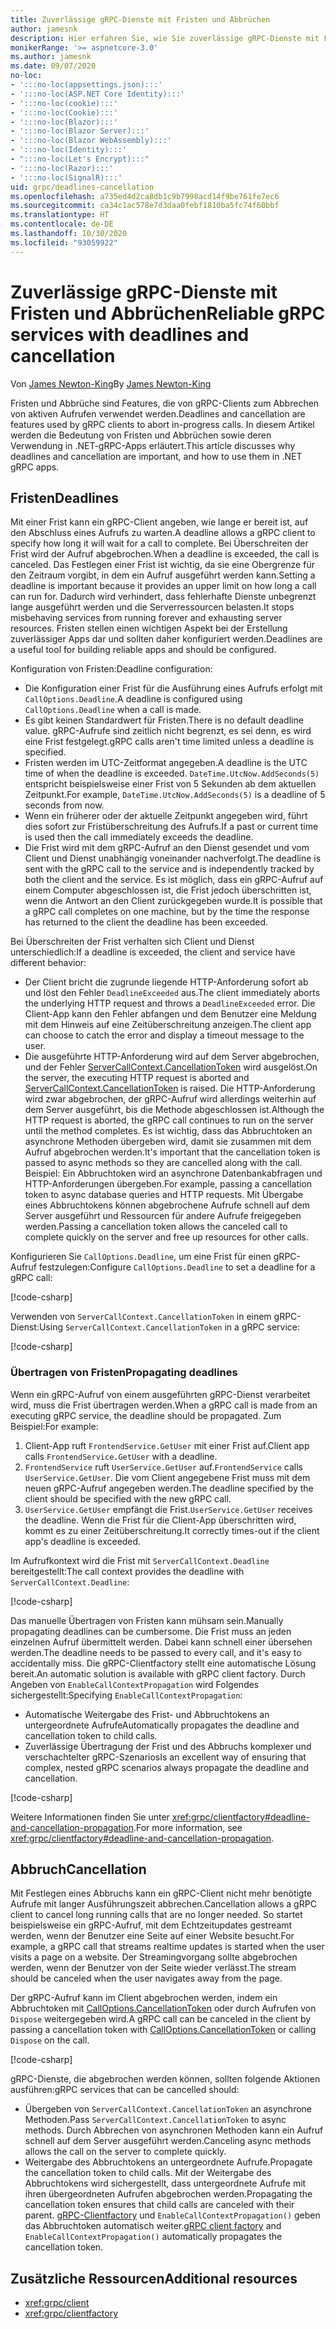 ```yaml
---
title: Zuverlässige gRPC-Dienste mit Fristen und Abbrüchen
author: jamesnk
description: Hier erfahren Sie, wie Sie zuverlässige gRPC-Dienste mit Fristen und Abbrüchen in .NET erstellen.
monikerRange: '>= aspnetcore-3.0'
ms.author: jamesnk
ms.date: 09/07/2020
no-loc:
- ':::no-loc(appsettings.json):::'
- ':::no-loc(ASP.NET Core Identity):::'
- ':::no-loc(cookie):::'
- ':::no-loc(Cookie):::'
- ':::no-loc(Blazor):::'
- ':::no-loc(Blazor Server):::'
- ':::no-loc(Blazor WebAssembly):::'
- ':::no-loc(Identity):::'
- ":::no-loc(Let's Encrypt):::"
- ':::no-loc(Razor):::'
- ':::no-loc(SignalR):::'
uid: grpc/deadlines-cancellation
ms.openlocfilehash: a735ed4d2ca8db1c9b7998acd14f9be761fe7ec6
ms.sourcegitcommit: ca34c1ac578e7d3daa0febf1810ba5fc74f60bbf
ms.translationtype: HT
ms.contentlocale: de-DE
ms.lasthandoff: 10/30/2020
ms.locfileid: "93059922"
---
```

# <a name="reliable-grpc-services-with-deadlines-and-cancellation"></a><span data-ttu-id="49041-103">Zuverlässige gRPC-Dienste mit Fristen und Abbrüchen</span><span class="sxs-lookup"><span data-stu-id="49041-103">Reliable gRPC services with deadlines and cancellation</span></span>

<span data-ttu-id="49041-104">Von [James Newton-King](https://twitter.com/jamesnk)</span><span class="sxs-lookup"><span data-stu-id="49041-104">By [James Newton-King](https://twitter.com/jamesnk)</span></span>

<span data-ttu-id="49041-105">Fristen und Abbrüche sind Features, die von gRPC-Clients zum Abbrechen von aktiven Aufrufen verwendet werden.</span><span class="sxs-lookup"><span data-stu-id="49041-105">Deadlines and cancellation are features used by gRPC clients to abort in-progress calls.</span></span> <span data-ttu-id="49041-106">In diesem Artikel werden die Bedeutung von Fristen und Abbrüchen sowie deren Verwendung in .NET-gRPC-Apps erläutert.</span><span class="sxs-lookup"><span data-stu-id="49041-106">This article discusses why deadlines and cancellation are important, and how to use them in .NET gRPC apps.</span></span>

## <a name="deadlines"></a><span data-ttu-id="49041-107">Fristen</span><span class="sxs-lookup"><span data-stu-id="49041-107">Deadlines</span></span>

<span data-ttu-id="49041-108">Mit einer Frist kann ein gRPC-Client angeben, wie lange er bereit ist, auf den Abschluss eines Aufrufs zu warten.</span><span class="sxs-lookup"><span data-stu-id="49041-108">A deadline allows a gRPC client to specify how long it will wait for a call to complete.</span></span> <span data-ttu-id="49041-109">Bei Überschreiten der Frist wird der Aufruf abgebrochen.</span><span class="sxs-lookup"><span data-stu-id="49041-109">When a deadline is exceeded, the call is canceled.</span></span> <span data-ttu-id="49041-110">Das Festlegen einer Frist ist wichtig, da sie eine Obergrenze für den Zeitraum vorgibt, in dem ein Aufruf ausgeführt werden kann.</span><span class="sxs-lookup"><span data-stu-id="49041-110">Setting a deadline is important because it provides an upper limit on how long a call can run for.</span></span> <span data-ttu-id="49041-111">Dadurch wird verhindert, dass fehlerhafte Dienste unbegrenzt lange ausgeführt werden und die Serverressourcen belasten.</span><span class="sxs-lookup"><span data-stu-id="49041-111">It stops misbehaving services from running forever and exhausting server resources.</span></span> <span data-ttu-id="49041-112">Fristen stellen einen wichtigen Aspekt bei der Erstellung zuverlässiger Apps dar und sollten daher konfiguriert werden.</span><span class="sxs-lookup"><span data-stu-id="49041-112">Deadlines are a useful tool for building reliable apps and should be configured.</span></span>

<span data-ttu-id="49041-113">Konfiguration von Fristen:</span><span class="sxs-lookup"><span data-stu-id="49041-113">Deadline configuration:</span></span>

* <span data-ttu-id="49041-114">Die Konfiguration einer Frist für die Ausführung eines Aufrufs erfolgt mit `CallOptions.Deadline`.</span><span class="sxs-lookup"><span data-stu-id="49041-114">A deadline is configured using `CallOptions.Deadline` when a call is made.</span></span>
* <span data-ttu-id="49041-115">Es gibt keinen Standardwert für Fristen.</span><span class="sxs-lookup"><span data-stu-id="49041-115">There is no default deadline value.</span></span> <span data-ttu-id="49041-116">gRPC-Aufrufe sind zeitlich nicht begrenzt, es sei denn, es wird eine Frist festgelegt.</span><span class="sxs-lookup"><span data-stu-id="49041-116">gRPC calls aren't time limited unless a deadline is specified.</span></span>
* <span data-ttu-id="49041-117">Fristen werden im UTC-Zeitformat angegeben.</span><span class="sxs-lookup"><span data-stu-id="49041-117">A deadline is the UTC time of when the deadline is exceeded.</span></span> <span data-ttu-id="49041-118">`DateTime.UtcNow.AddSeconds(5)` entspricht beispielsweise einer Frist von 5 Sekunden ab dem aktuellen Zeitpunkt.</span><span class="sxs-lookup"><span data-stu-id="49041-118">For example, `DateTime.UtcNow.AddSeconds(5)` is a deadline of 5 seconds from now.</span></span>
* <span data-ttu-id="49041-119">Wenn ein früherer oder der aktuelle Zeitpunkt angegeben wird, führt dies sofort zur Fristüberschreitung des Aufrufs.</span><span class="sxs-lookup"><span data-stu-id="49041-119">If a past or current time is used then the call immediately exceeds the deadline.</span></span>
* <span data-ttu-id="49041-120">Die Frist wird mit dem gRPC-Aufruf an den Dienst gesendet und vom Client und Dienst unabhängig voneinander nachverfolgt.</span><span class="sxs-lookup"><span data-stu-id="49041-120">The deadline is sent with the gRPC call to the service and is independently tracked by both the client and the service.</span></span> <span data-ttu-id="49041-121">Es ist möglich, dass ein gRPC-Aufruf auf einem Computer abgeschlossen ist, die Frist jedoch überschritten ist, wenn die Antwort an den Client zurückgegeben wurde.</span><span class="sxs-lookup"><span data-stu-id="49041-121">It is possible that a gRPC call completes on one machine, but by the time the response has returned to the client the deadline has been exceeded.</span></span>

<span data-ttu-id="49041-122">Bei Überschreiten der Frist verhalten sich Client und Dienst unterschiedlich:</span><span class="sxs-lookup"><span data-stu-id="49041-122">If a deadline is exceeded, the client and service have different behavior:</span></span>

* <span data-ttu-id="49041-123">Der Client bricht die zugrunde liegende HTTP-Anforderung sofort ab und löst den Fehler `DeadlineExceeded` aus.</span><span class="sxs-lookup"><span data-stu-id="49041-123">The client immediately aborts the underlying HTTP request and throws a `DeadlineExceeded` error.</span></span> <span data-ttu-id="49041-124">Die Client-App kann den Fehler abfangen und dem Benutzer eine Meldung mit dem Hinweis auf eine Zeitüberschreitung anzeigen.</span><span class="sxs-lookup"><span data-stu-id="49041-124">The client app can choose to catch the error and display a timeout message to the user.</span></span>
* <span data-ttu-id="49041-125">Die ausgeführte HTTP-Anforderung wird auf dem Server abgebrochen, und der Fehler [ServerCallContext.CancellationToken](xref:System.Threading.CancellationToken) wird ausgelöst.</span><span class="sxs-lookup"><span data-stu-id="49041-125">On the server, the executing HTTP request is aborted and [ServerCallContext.CancellationToken](xref:System.Threading.CancellationToken) is raised.</span></span> <span data-ttu-id="49041-126">Die HTTP-Anforderung wird zwar abgebrochen, der gRPC-Aufruf wird allerdings weiterhin auf dem Server ausgeführt, bis die Methode abgeschlossen ist.</span><span class="sxs-lookup"><span data-stu-id="49041-126">Although the HTTP request is aborted, the gRPC call continues to run on the server until the method completes.</span></span> <span data-ttu-id="49041-127">Es ist wichtig, dass das Abbruchtoken an asynchrone Methoden übergeben wird, damit sie zusammen mit dem Aufruf abgebrochen werden.</span><span class="sxs-lookup"><span data-stu-id="49041-127">It's important that the cancellation token is passed to async methods so they are cancelled along with the call.</span></span> <span data-ttu-id="49041-128">Beispiel: Ein Abbruchtoken wird an asynchrone Datenbankabfragen und HTTP-Anforderungen übergeben.</span><span class="sxs-lookup"><span data-stu-id="49041-128">For example, passing a cancellation token to async database queries and HTTP requests.</span></span> <span data-ttu-id="49041-129">Mit Übergabe eines Abbruchtokens können abgebrochene Aufrufe schnell auf dem Server ausgeführt und Ressourcen für andere Aufrufe freigegeben werden.</span><span class="sxs-lookup"><span data-stu-id="49041-129">Passing a cancellation token allows the canceled call to complete quickly on the server and free up resources for other calls.</span></span>

<span data-ttu-id="49041-130">Konfigurieren Sie `CallOptions.Deadline`, um eine Frist für einen gRPC-Aufruf festzulegen:</span><span class="sxs-lookup"><span data-stu-id="49041-130">Configure `CallOptions.Deadline` to set a deadline for a gRPC call:</span></span>

[!code-csharp[](~/grpc/deadlines-cancellation/deadline-client.cs?highlight=7,12)]

<span data-ttu-id="49041-131">Verwenden von `ServerCallContext.CancellationToken` in einem gRPC-Dienst:</span><span class="sxs-lookup"><span data-stu-id="49041-131">Using `ServerCallContext.CancellationToken` in a gRPC service:</span></span>

[!code-csharp[](~/grpc/deadlines-cancellation/deadline-server.cs?highlight=5)]

### <a name="propagating-deadlines"></a><span data-ttu-id="49041-132">Übertragen von Fristen</span><span class="sxs-lookup"><span data-stu-id="49041-132">Propagating deadlines</span></span>

<span data-ttu-id="49041-133">Wenn ein gRPC-Aufruf von einem ausgeführten gRPC-Dienst verarbeitet wird, muss die Frist übertragen werden.</span><span class="sxs-lookup"><span data-stu-id="49041-133">When a gRPC call is made from an executing gRPC service, the deadline should be propagated.</span></span> <span data-ttu-id="49041-134">Zum Beispiel:</span><span class="sxs-lookup"><span data-stu-id="49041-134">For example:</span></span>

1. <span data-ttu-id="49041-135">Client-App ruft `FrontendService.GetUser` mit einer Frist auf.</span><span class="sxs-lookup"><span data-stu-id="49041-135">Client app calls `FrontendService.GetUser` with a deadline.</span></span>
2. <span data-ttu-id="49041-136">`FrontendService` ruft `UserService.GetUser` auf.</span><span class="sxs-lookup"><span data-stu-id="49041-136">`FrontendService` calls `UserService.GetUser`.</span></span> <span data-ttu-id="49041-137">Die vom Client angegebene Frist muss mit dem neuen gRPC-Aufruf angegeben werden.</span><span class="sxs-lookup"><span data-stu-id="49041-137">The deadline specified by the client should be specified with the new gRPC call.</span></span>
3. <span data-ttu-id="49041-138">`UserService.GetUser` empfängt die Frist.</span><span class="sxs-lookup"><span data-stu-id="49041-138">`UserService.GetUser` receives the deadline.</span></span> <span data-ttu-id="49041-139">Wenn die Frist für die Client-App überschritten wird, kommt es zu einer Zeitüberschreitung.</span><span class="sxs-lookup"><span data-stu-id="49041-139">It correctly times-out if the client app's deadline is exceeded.</span></span>

<span data-ttu-id="49041-140">Im Aufrufkontext wird die Frist mit `ServerCallContext.Deadline` bereitgestellt:</span><span class="sxs-lookup"><span data-stu-id="49041-140">The call context provides the deadline with `ServerCallContext.Deadline`:</span></span>

[!code-csharp[](~/grpc/deadlines-cancellation/deadline-propagate.cs?highlight=7)]

<span data-ttu-id="49041-141">Das manuelle Übertragen von Fristen kann mühsam sein.</span><span class="sxs-lookup"><span data-stu-id="49041-141">Manually propagating deadlines can be cumbersome.</span></span> <span data-ttu-id="49041-142">Die Frist muss an jeden einzelnen Aufruf übermittelt werden. Dabei kann schnell einer übersehen werden.</span><span class="sxs-lookup"><span data-stu-id="49041-142">The deadline needs to be passed to every call, and it's easy to accidentally miss.</span></span> <span data-ttu-id="49041-143">Die gRPC-Clientfactory stellt eine automatische Lösung bereit.</span><span class="sxs-lookup"><span data-stu-id="49041-143">An automatic solution is available with gRPC client factory.</span></span> <span data-ttu-id="49041-144">Durch Angeben von `EnableCallContextPropagation` wird Folgendes sichergestellt:</span><span class="sxs-lookup"><span data-stu-id="49041-144">Specifying `EnableCallContextPropagation`:</span></span>

* <span data-ttu-id="49041-145">Automatische Weitergabe des Frist- und Abbruchtokens an untergeordnete Aufrufe</span><span class="sxs-lookup"><span data-stu-id="49041-145">Automatically propagates the deadline and cancellation token to child calls.</span></span>
* <span data-ttu-id="49041-146">Zuverlässige Übertragung der Frist und des Abbruchs komplexer und verschachtelter gRPC-Szenarios</span><span class="sxs-lookup"><span data-stu-id="49041-146">Is an excellent way of ensuring that complex, nested gRPC scenarios always propagate the deadline and cancellation.</span></span>

[!code-csharp[](~/grpc/deadlines-cancellation/clientfactory-propagate.cs?highlight=6)]

<span data-ttu-id="49041-147">Weitere Informationen finden Sie unter <xref:grpc/clientfactory#deadline-and-cancellation-propagation>.</span><span class="sxs-lookup"><span data-stu-id="49041-147">For more information, see <xref:grpc/clientfactory#deadline-and-cancellation-propagation>.</span></span>

## <a name="cancellation"></a><span data-ttu-id="49041-148">Abbruch</span><span class="sxs-lookup"><span data-stu-id="49041-148">Cancellation</span></span>

<span data-ttu-id="49041-149">Mit Festlegen eines Abbruchs kann ein gRPC-Client nicht mehr benötigte Aufrufe mit langer Ausführungszeit abbrechen.</span><span class="sxs-lookup"><span data-stu-id="49041-149">Cancellation allows a gRPC client to cancel long running calls that are no longer needed.</span></span> <span data-ttu-id="49041-150">So startet beispielsweise ein gRPC-Aufruf, mit dem Echtzeitupdates gestreamt werden, wenn der Benutzer eine Seite auf einer Website besucht.</span><span class="sxs-lookup"><span data-stu-id="49041-150">For example, a gRPC call that streams realtime updates is started when the user visits a page on a website.</span></span> <span data-ttu-id="49041-151">Der Streamingvorgang sollte abgebrochen werden, wenn der Benutzer von der Seite wieder verlässt.</span><span class="sxs-lookup"><span data-stu-id="49041-151">The stream should be canceled when the user navigates away from the page.</span></span>

<span data-ttu-id="49041-152">Der gRPC-Aufruf kann im Client abgebrochen werden, indem ein Abbruchtoken mit [CallOptions.CancellationToken](xref:System.Threading.CancellationToken) oder durch Aufrufen von `Dispose` weitergegeben wird.</span><span class="sxs-lookup"><span data-stu-id="49041-152">A gRPC call can be canceled in the client by passing a cancellation token with [CallOptions.CancellationToken](xref:System.Threading.CancellationToken) or calling `Dispose` on the call.</span></span>

[!code-csharp[](~/grpc/deadlines-cancellation/cancellation-client.cs?highlight=19)]

<span data-ttu-id="49041-153">gRPC-Dienste, die abgebrochen werden können, sollten folgende Aktionen ausführen:</span><span class="sxs-lookup"><span data-stu-id="49041-153">gRPC services that can be cancelled should:</span></span>
* <span data-ttu-id="49041-154">Übergeben von `ServerCallContext.CancellationToken` an asynchrone Methoden.</span><span class="sxs-lookup"><span data-stu-id="49041-154">Pass `ServerCallContext.CancellationToken` to async methods.</span></span> <span data-ttu-id="49041-155">Durch Abbrechen von asynchronen Methoden kann ein Aufruf schnell auf dem Server ausgeführt werden.</span><span class="sxs-lookup"><span data-stu-id="49041-155">Canceling async methods allows the call on the server to complete quickly.</span></span>
* <span data-ttu-id="49041-156">Weitergabe des Abbruchtokens an untergeordnete Aufrufe.</span><span class="sxs-lookup"><span data-stu-id="49041-156">Propagate the cancellation token to child calls.</span></span> <span data-ttu-id="49041-157">Mit der Weitergabe des Abbruchtokens wird sichergestellt, dass untergeordnete Aufrufe mit ihren übergeordneten Aufrufen abgebrochen werden.</span><span class="sxs-lookup"><span data-stu-id="49041-157">Propagating the cancellation token ensures that child calls are canceled with their parent.</span></span> <span data-ttu-id="49041-158">[gRPC-Clientfactory](xref:grpc/clientfactory) und `EnableCallContextPropagation()` geben das Abbruchtoken automatisch weiter.</span><span class="sxs-lookup"><span data-stu-id="49041-158">[gRPC client factory](xref:grpc/clientfactory) and `EnableCallContextPropagation()` automatically propagates the cancellation token.</span></span>

## <a name="additional-resources"></a><span data-ttu-id="49041-159">Zusätzliche Ressourcen</span><span class="sxs-lookup"><span data-stu-id="49041-159">Additional resources</span></span>

* <xref:grpc/client>
* <xref:grpc/clientfactory>
